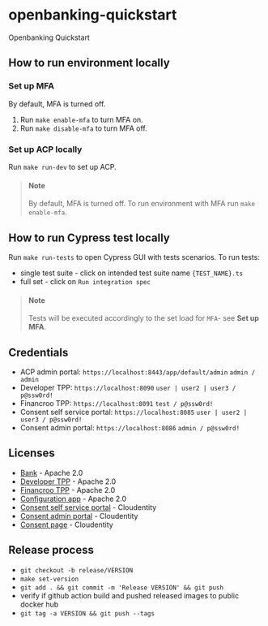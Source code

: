 # openbanking-quickstart
Openbanking Quickstart

## How to run environment locally
### Set up MFA
By default, MFA is turned off.
1. Run `make enable-mfa` to turn MFA on.
2. Run `make disable-mfa` to turn MFA off.

### Set up ACP locally
Run `make run-dev` to set up ACP.
> #### Note
> By default, MFA is turned off.
> To run environment with MFA run `make enable-mfa`.

## How to run Cypress test locally
Run `make run-tests` to open Cypress GUI with tests scenarios.
To run tests:
- single test suite - click on intended test suite name `{TEST_NAME}.ts`
- full set - click on `Run integration spec`

> #### Note
> Tests will be executed accordingly to the set load for `MFA`- see **Set up MFA**. 

## Credentials

- ACP admin portal: `https://localhost:8443/app/default/admin` `admin / admin`
- Developer TPP: `https://localhost:8090` `user | user2 | user3 / p@ssw0rd!`
- Financroo TPP: `https://localhost:8091` `test / p@ssw0rd!`
- Consent self service portal: `https://localhost:8085` `user | user2 | user3 / p@ssw0rd!`
- Consent admin portal: `https://localhost:8086` `admin / p@ssw0rd!`

## Licenses

- [Bank](apps/bank/LICENSE) - Apache 2.0
- [Developer TPP](apps/developer-tpp/LICENSE) - Apache 2.0
- [Financroo TPP](apps/financroo-tpp/LICENSE) - Apache 2.0
- [Configuration app](apps/configuration/LICENSE) - Apache 2.0
- [Consent self service portal](consent/self-service-portal/LICENSE) - Cloudentity
- [Consent admin portal](consent/admin-portal/LICENSE) - Cloudentity
- [Consent page](consent/consent-page/LICENSE) - Cloudentity

## Release process

- `git checkout -b release/VERSION`
- `make set-version`
- `git add . && git commit -m 'Release VERSION' && git push`
- verify if github action build and pushed released images to public docker hub
- `git tag -a VERSION && git push --tags`
